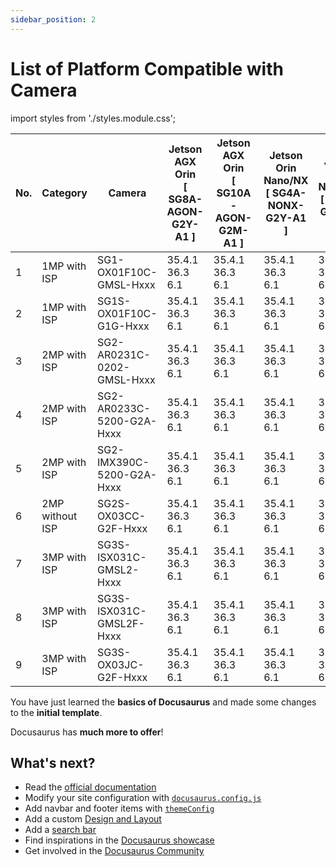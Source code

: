 ```yaml
---
sidebar_position: 2
---
```


# List of Platform Compatible with Camera

import styles from './styles.module.css';

<div style={{ overflowX: 'auto', width: '100%' }}>
<table style={{ width: 'auto', minWidth: '100%', borderCollapse: 'collapse' }}>
<thead>
<tr>
<th style={{ padding: '8px', border: '1px solid #ddd', backgroundColor: '#f5f5f5', whiteSpace: 'nowrap' }}>No.</th>
<th style={{ padding: '8px', border: '1px solid #ddd', backgroundColor: '#f5f5f5', whiteSpace: 'nowrap' }}>Category</th>
<th style={{ padding: '8px', border: '1px solid #ddd', backgroundColor: '#f5f5f5', whiteSpace: 'nowrap' }}>Camera</th>
<th style={{ padding: '8px', border: '1px solid #ddd', backgroundColor: '#f5f5f5', whiteSpace: 'nowrap' }}>Jetson AGX Orin<br/>[ SG8A-AGON-G2Y-A1 ]</th>
<th style={{ padding: '8px', border: '1px solid #ddd', backgroundColor: '#f5f5f5', whiteSpace: 'nowrap' }}>Jetson AGX Orin<br/>[ SG10A-AGON-G2M-A1 ]</th>
<th style={{ padding: '8px', border: '1px solid #ddd', backgroundColor: '#f5f5f5', whiteSpace: 'nowrap' }}>Jetson Orin Nano/NX<br/>[ SG4A-NONX-G2Y-A1 ]</th>
<th style={{ padding: '8px', border: '1px solid #ddd', backgroundColor: '#f5f5f5', whiteSpace: 'nowrap' }}>Jetson Orin Nano/NX<br/>[ SG2A-G3-I4L-F ]</th>
<th style={{ padding: '8px', border: '1px solid #ddd', backgroundColor: '#f5f5f5', whiteSpace: 'nowrap' }}>Data collection product<br/>[ CCG3-8H]</th>
<th style={{ padding: '8px', border: '1px solid #ddd', backgroundColor: '#f5f5f5', whiteSpace: 'nowrap' }}>Data collection product<br/>[ CCG3-8M]</th>
</tr>
</thead>
<tbody>
<tr>
<td style={{ padding: '8px', border: '1px solid #ddd', textAlign: 'center', whiteSpace: 'nowrap' }}>1</td>
<td style={{ padding: '8px', border: '1px solid #ddd', textAlign: 'center', whiteSpace: 'nowrap' }}>1MP with ISP</td>
<td style={{ padding: '8px', border: '1px solid #ddd', textAlign: 'center', whiteSpace: 'nowrap' }}>SG1-OX01F10C-GMSL-Hxxx</td>
<td style={{ padding: '8px', border: '1px solid #ddd', textAlign: 'center', whiteSpace: 'nowrap' }}>35.4.1<br/>36.3<br/>6.1</td>
<td style={{ padding: '8px', border: '1px solid #ddd', textAlign: 'center', whiteSpace: 'nowrap' }}>35.4.1<br/>36.3<br/>6.1</td>
<td style={{ padding: '8px', border: '1px solid #ddd', textAlign: 'center', whiteSpace: 'nowrap' }}>35.4.1<br/>36.3<br/>6.1</td>
<td style={{ padding: '8px', border: '1px solid #ddd', textAlign: 'center', whiteSpace: 'nowrap' }}>35.4.1<br/>36.3<br/>6.1</td>
<td style={{ padding: '8px', border: '1px solid #ddd', textAlign: 'center', whiteSpace: 'nowrap' }}>35.4.1<br/>36.3<br/>6.1</td>
<td style={{ padding: '8px', border: '1px solid #ddd', textAlign: 'center', whiteSpace: 'nowrap' }}>35.4.1<br/>36.3<br/>6.1</td>
</tr>
<tr>
<td style={{ padding: '8px', border: '1px solid #ddd', textAlign: 'center', whiteSpace: 'nowrap' }}>2</td>
<td style={{ padding: '8px', border: '1px solid #ddd', textAlign: 'center', whiteSpace: 'nowrap' }}>1MP with ISP</td>
<td style={{ padding: '8px', border: '1px solid #ddd', textAlign: 'center', whiteSpace: 'nowrap' }}>SG1S-OX01F10C-G1G-Hxxx</td>
<td style={{ padding: '8px', border: '1px solid #ddd', textAlign: 'center', whiteSpace: 'nowrap' }}>35.4.1<br/>36.3<br/>6.1</td>
<td style={{ padding: '8px', border: '1px solid #ddd', textAlign: 'center', whiteSpace: 'nowrap' }}>35.4.1<br/>36.3<br/>6.1</td>
<td style={{ padding: '8px', border: '1px solid #ddd', textAlign: 'center', whiteSpace: 'nowrap' }}>35.4.1<br/>36.3<br/>6.1</td>
<td style={{ padding: '8px', border: '1px solid #ddd', textAlign: 'center', whiteSpace: 'nowrap' }}>35.4.1<br/>36.3<br/>6.1</td>
<td style={{ padding: '8px', border: '1px solid #ddd', textAlign: 'center', whiteSpace: 'nowrap' }}>35.4.1<br/>36.3<br/>6.1</td>
<td style={{ padding: '8px', border: '1px solid #ddd', textAlign: 'center', whiteSpace: 'nowrap' }}>35.4.1<br/>36.3<br/>6.1</td>
</tr>
<tr>
<td style={{ padding: '8px', border: '1px solid #ddd', textAlign: 'center', whiteSpace: 'nowrap' }}>3</td>
<td style={{ padding: '8px', border: '1px solid #ddd', textAlign: 'center', whiteSpace: 'nowrap' }}>2MP with ISP</td>
<td style={{ padding: '8px', border: '1px solid #ddd', textAlign: 'center', whiteSpace: 'nowrap' }}>SG2-AR0231C-0202-GMSL-Hxxx</td>
<td style={{ padding: '8px', border: '1px solid #ddd', textAlign: 'center', whiteSpace: 'nowrap' }}>35.4.1<br/>36.3<br/>6.1</td>
<td style={{ padding: '8px', border: '1px solid #ddd', textAlign: 'center', whiteSpace: 'nowrap' }}>35.4.1<br/>36.3<br/>6.1</td>
<td style={{ padding: '8px', border: '1px solid #ddd', textAlign: 'center', whiteSpace: 'nowrap' }}>35.4.1<br/>36.3<br/>6.1</td>
<td style={{ padding: '8px', border: '1px solid #ddd', textAlign: 'center', whiteSpace: 'nowrap' }}>35.4.1<br/>36.3<br/>6.1</td>
<td style={{ padding: '8px', border: '1px solid #ddd', textAlign: 'center', whiteSpace: 'nowrap' }}>35.4.1<br/>36.3<br/>6.1</td>
<td style={{ padding: '8px', border: '1px solid #ddd', textAlign: 'center', whiteSpace: 'nowrap' }}>35.4.1<br/>36.3<br/>6.1</td>
</tr>
<tr>
<td style={{ padding: '8px', border: '1px solid #ddd', textAlign: 'center', whiteSpace: 'nowrap' }}>4</td>
<td style={{ padding: '8px', border: '1px solid #ddd', textAlign: 'center', whiteSpace: 'nowrap' }}>2MP with ISP</td>
<td style={{ padding: '8px', border: '1px solid #ddd', textAlign: 'center', whiteSpace: 'nowrap' }}>SG2-AR0233C-5200-G2A-Hxxx</td>
<td style={{ padding: '8px', border: '1px solid #ddd', textAlign: 'center', whiteSpace: 'nowrap' }}>35.4.1<br/>36.3<br/>6.1</td>
<td style={{ padding: '8px', border: '1px solid #ddd', textAlign: 'center', whiteSpace: 'nowrap' }}>35.4.1<br/>36.3<br/>6.1</td>
<td style={{ padding: '8px', border: '1px solid #ddd', textAlign: 'center', whiteSpace: 'nowrap' }}>35.4.1<br/>36.3<br/>6.1</td>
<td style={{ padding: '8px', border: '1px solid #ddd', textAlign: 'center', whiteSpace: 'nowrap' }}>35.4.1<br/>36.3<br/>6.1</td>
<td style={{ padding: '8px', border: '1px solid #ddd', textAlign: 'center', whiteSpace: 'nowrap' }}>35.4.1<br/>36.3<br/>6.1</td>
<td style={{ padding: '8px', border: '1px solid #ddd', textAlign: 'center', whiteSpace: 'nowrap' }}>35.4.1<br/>36.3<br/>6.1</td>
</tr>
<tr>
<td style={{ padding: '8px', border: '1px solid #ddd', textAlign: 'center', whiteSpace: 'nowrap' }}>5</td>
<td style={{ padding: '8px', border: '1px solid #ddd', textAlign: 'center', whiteSpace: 'nowrap' }}>2MP with ISP</td>
<td style={{ padding: '8px', border: '1px solid #ddd', textAlign: 'center', whiteSpace: 'nowrap' }}>SG2-IMX390C-5200-G2A-Hxxx</td>
<td style={{ padding: '8px', border: '1px solid #ddd', textAlign: 'center', whiteSpace: 'nowrap' }}>35.4.1<br/>36.3<br/>6.1</td>
<td style={{ padding: '8px', border: '1px solid #ddd', textAlign: 'center', whiteSpace: 'nowrap' }}>35.4.1<br/>36.3<br/>6.1</td>
<td style={{ padding: '8px', border: '1px solid #ddd', textAlign: 'center', whiteSpace: 'nowrap' }}>35.4.1<br/>36.3<br/>6.1</td>
<td style={{ padding: '8px', border: '1px solid #ddd', textAlign: 'center', whiteSpace: 'nowrap' }}>35.4.1<br/>36.3<br/>6.1</td>
<td style={{ padding: '8px', border: '1px solid #ddd', textAlign: 'center', whiteSpace: 'nowrap' }}>35.4.1<br/>36.3<br/>6.1</td>
<td style={{ padding: '8px', border: '1px solid #ddd', textAlign: 'center', whiteSpace: 'nowrap' }}>35.4.1<br/>36.3<br/>6.1</td>
</tr>
<tr>
<td style={{ padding: '8px', border: '1px solid #ddd', textAlign: 'center', whiteSpace: 'nowrap' }}>6</td>
<td style={{ padding: '8px', border: '1px solid #ddd', textAlign: 'center', whiteSpace: 'nowrap' }}>2MP without ISP</td>
<td style={{ padding: '8px', border: '1px solid #ddd', textAlign: 'center', whiteSpace: 'nowrap' }}>SG2S-OX03CC-G2F-Hxxx</td>
<td style={{ padding: '8px', border: '1px solid #ddd', textAlign: 'center', whiteSpace: 'nowrap' }}>35.4.1<br/>36.3<br/>6.1</td>
<td style={{ padding: '8px', border: '1px solid #ddd', textAlign: 'center', whiteSpace: 'nowrap' }}>35.4.1<br/>36.3<br/>6.1</td>
<td style={{ padding: '8px', border: '1px solid #ddd', textAlign: 'center', whiteSpace: 'nowrap' }}>35.4.1<br/>36.3<br/>6.1</td>
<td style={{ padding: '8px', border: '1px solid #ddd', textAlign: 'center', whiteSpace: 'nowrap' }}>35.4.1<br/>36.3<br/>6.1</td>
<td style={{ padding: '8px', border: '1px solid #ddd', textAlign: 'center', whiteSpace: 'nowrap' }}>35.4.1<br/>36.3<br/>6.1</td>
<td style={{ padding: '8px', border: '1px solid #ddd', textAlign: 'center', whiteSpace: 'nowrap' }}>35.4.1<br/>36.3<br/>6.1</td>
</tr>
<tr>
<td style={{ padding: '8px', border: '1px solid #ddd', textAlign: 'center', whiteSpace: 'nowrap' }}>7</td>
<td style={{ padding: '8px', border: '1px solid #ddd', textAlign: 'center', whiteSpace: 'nowrap' }}>3MP with ISP</td>
<td style={{ padding: '8px', border: '1px solid #ddd', textAlign: 'center', whiteSpace: 'nowrap' }}>SG3S-ISX031C-GMSL2-Hxxx</td>
<td style={{ padding: '8px', border: '1px solid #ddd', textAlign: 'center', whiteSpace: 'nowrap' }}>35.4.1<br/>36.3<br/>6.1</td>
<td style={{ padding: '8px', border: '1px solid #ddd', textAlign: 'center', whiteSpace: 'nowrap' }}>35.4.1<br/>36.3<br/>6.1</td>
<td style={{ padding: '8px', border: '1px solid #ddd', textAlign: 'center', whiteSpace: 'nowrap' }}>35.4.1<br/>36.3<br/>6.1</td>
<td style={{ padding: '8px', border: '1px solid #ddd', textAlign: 'center', whiteSpace: 'nowrap' }}>35.4.1<br/>36.3<br/>6.1</td>
<td style={{ padding: '8px', border: '1px solid #ddd', textAlign: 'center', whiteSpace: 'nowrap' }}>35.4.1<br/>36.3<br/>6.1</td>
<td style={{ padding: '8px', border: '1px solid #ddd', textAlign: 'center', whiteSpace: 'nowrap' }}>35.4.1<br/>36.3<br/>6.1</td>
</tr>
<tr>
<td style={{ padding: '8px', border: '1px solid #ddd', textAlign: 'center', whiteSpace: 'nowrap' }}>8</td>
<td style={{ padding: '8px', border: '1px solid #ddd', textAlign: 'center', whiteSpace: 'nowrap' }}>3MP with ISP</td>
<td style={{ padding: '8px', border: '1px solid #ddd', textAlign: 'center', whiteSpace: 'nowrap' }}>SG3S-ISX031C-GMSL2F-Hxxx</td>
<td style={{ padding: '8px', border: '1px solid #ddd', textAlign: 'center', whiteSpace: 'nowrap' }}>35.4.1<br/>36.3<br/>6.1</td>
<td style={{ padding: '8px', border: '1px solid #ddd', textAlign: 'center', whiteSpace: 'nowrap' }}>35.4.1<br/>36.3<br/>6.1</td>
<td style={{ padding: '8px', border: '1px solid #ddd', textAlign: 'center', whiteSpace: 'nowrap' }}>35.4.1<br/>36.3<br/>6.1</td>
<td style={{ padding: '8px', border: '1px solid #ddd', textAlign: 'center', whiteSpace: 'nowrap' }}>35.4.1<br/>36.3<br/>6.1</td>
<td style={{ padding: '8px', border: '1px solid #ddd', textAlign: 'center', whiteSpace: 'nowrap' }}>35.4.1<br/>36.3<br/>6.1</td>
<td style={{ padding: '8px', border: '1px solid #ddd', textAlign: 'center', whiteSpace: 'nowrap' }}>35.4.1<br/>36.3<br/>6.1</td>
</tr>
<tr>
<td style={{ padding: '8px', border: '1px solid #ddd', textAlign: 'center', whiteSpace: 'nowrap' }}>9</td>
<td style={{ padding: '8px', border: '1px solid #ddd', textAlign: 'center', whiteSpace: 'nowrap' }}>3MP with ISP</td>
<td style={{ padding: '8px', border: '1px solid #ddd', textAlign: 'center', whiteSpace: 'nowrap' }}>SG3S-OX03JC-G2F-Hxxx</td>
<td style={{ padding: '8px', border: '1px solid #ddd', textAlign: 'center', whiteSpace: 'nowrap' }}>35.4.1<br/>36.3<br/>6.1</td>
<td style={{ padding: '8px', border: '1px solid #ddd', textAlign: 'center', whiteSpace: 'nowrap' }}>35.4.1<br/>36.3<br/>6.1</td>
<td style={{ padding: '8px', border: '1px solid #ddd', textAlign: 'center', whiteSpace: 'nowrap' }}>35.4.1<br/>36.3<br/>6.1</td>
<td style={{ padding: '8px', border: '1px solid #ddd', textAlign: 'center', whiteSpace: 'nowrap' }}>35.4.1<br/>36.3<br/>6.1</td>
<td style={{ padding: '8px', border: '1px solid #ddd', textAlign: 'center', whiteSpace: 'nowrap' }}>35.4.1<br/>36.3<br/>6.1</td>
<td style={{ padding: '8px', border: '1px solid #ddd', textAlign: 'center', whiteSpace: 'nowrap' }}>35.4.1<br/>36.3<br/>6.1</td>
</tr>
</tbody>
</table>
</div>

You have just learned the **basics of Docusaurus** and made some changes to the **initial template**.

Docusaurus has **much more to offer**!


## What's next?

- Read the [official documentation](https://docusaurus.io/)
- Modify your site configuration with [`docusaurus.config.js`](https://docusaurus.io/docs/api/docusaurus-config)
- Add navbar and footer items with [`themeConfig`](https://docusaurus.io/docs/api/themes/configuration)
- Add a custom [Design and Layout](https://docusaurus.io/docs/styling-layout)
- Add a [search bar](https://docusaurus.io/docs/search)
- Find inspirations in the [Docusaurus showcase](https://docusaurus.io/showcase)
- Get involved in the [Docusaurus Community](https://docusaurus.io/community/support)
